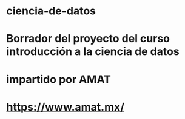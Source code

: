 # ciencia-de-datos
# Borrador del proyecto del curso introducción a la ciencia de datos
# impartido por AMAT
# https://www.amat.mx/ 
